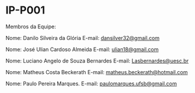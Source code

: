 # IP-P001

Membros da Equipe:

Nome: Danilo Silveira da Glória
E-mail: dansilver32@gmail.com

Nome: José Ulian Cardoso Almeida
E-mail: ulian18@gmail.com

Nome: Luciano Angelo de Souza Bernardes
E-mail: Lasbernardes@uesc.br

Nome: Matheus Costa Beckerath
E-mail: matheus.beckerath@hotmail.com

Nome: Paulo Pereira Marques.
E-mail: paulomarques.ufsb@gmail.com




